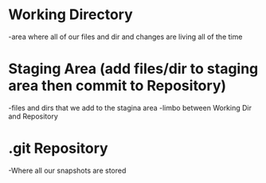 # Working Directory
-area where all of our files and dir and changes are living all of the time

# Staging Area (add files/dir to staging area then commit to Repository)
-files and dirs that we add to the stagina area -limbo between Working Dir and Repository

# .git Repository
-Where all our snapshots are stored

